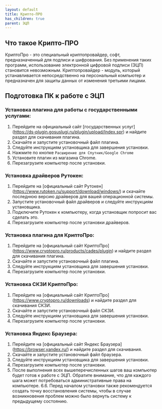 ```yaml
---
layout: default
title: Крипто-ПРО
has_children: true
parent: ЭЦП
---
```


## Что такое Крипто-ПРО

КриптоПро - это специальный криптопровайдер, софт, предназначенный для подписи и шифрования. Без применения таких программ, использование электронной цифровой подписи (ЭЦП) становится невозможным. Криптопровайдер - модуль, который устанавливается непосредственно на персональный компьютер и предназначен для защиты данных от изменения третьими лицами.

## Подготовка ПК к работе с ЭЦП

### Установка плагина для работы с государственными услугами:

1. Перейдите на официальный сайт [государственных услуг] (https://ds-plugin.gosuslugi.ru/plugin/upload/Index.spr) и найдите раздел для скачивания плагина.
2. Скачайте и запустите установочный файл плагина.
3. Следуйте инструкциям установщика для завершения установки.
4. Нажмите по кнопке `Расширение для Спутник/Google Chrome`
5. Установите плагин из магазина Chrome.
6. Перезагрузите компьютер после установки.

### Установка драйверов Рутокен:

1. Перейдите на [официальный сайт Рутокен] (https://www.rutoken.ru/support/download/windows/) и скачайте последнюю версию драйверов для вашей операционной системы.
2. Запустите установочный файл драйверов и следуйте инструкциям установщика.
3. Подключите Рутокен к компьютеру, когда установщик попросит вас сделать это.
4. Перезагрузите компьютер после установки драйверов.

### Установка плагина для КриптоПро:

1. Перейдите на [официальный сайт КриптоПро] (https://www.cryptopro.ru/products/cades/plugin) и найдите раздел для скачивания плагина.
2. Скачайте и запустите установочный файл плагина.
3. Следуйте инструкциям установщика для завершения установки.
4. Перезагрузите компьютер после установки.

### Установка СКЗИ КриптоПро:

1. Перейдите на [официальный сайт КриптоПро] (https://www.cryptopro.ru/downloads) и найдите раздел для скачивания СКЗИ.
2. Скачайте и запустите установочный файл СКЗИ.
3. Следуйте инструкциям установщика для завершения установки.
4. Перезагрузите компьютер после установки.

### Установка Яндекс Браузера:

1. Перейдите на [официальный сайт Яндекс Браузера] (https://browser.yandex.ru/) и найдите раздел для скачивания.
2. Скачайте и запустите установочный файл браузера.
3. Следуйте инструкциям установщика для завершения установки.
4. Перезагрузите компьютер после установки.
5. После выполнения всех вышеперечисленных шагов ваш компьютер будет готов к работе с ЭЦП. Обратите внимание, что для каждого шага может потребоваться административные права на компьютере. 6.6. Перед началом установки также рекомендуется создать точку восстановления системы, чтобы в случае возникновения проблем можно было вернуть систему к предыдущему состоянию.
